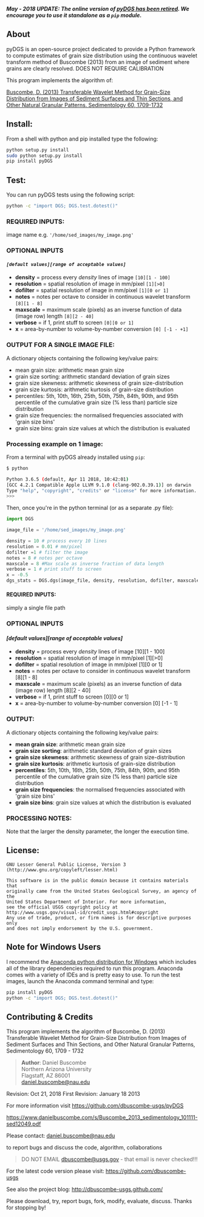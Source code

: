 ***May - 2018 UPDATE: The online version of [pyDGS has been retired](docs/online.html). We encourage you to use it standalone as a `pip` module.***

## About

pyDGS is an open-source project dedicated to provide a Python framework to compute estimates of grain size distribution  using the continuous wavelet transform method of Buscombe (2013) from an image of sediment where grains are clearly resolved. DOES NOT REQUIRE CALIBRATION

This program implements the algorithm of:

[Buscombe, D. (2013) Transferable Wavelet Method for Grain-Size Distribution from Images of Sediment Surfaces and Thin Sections, and Other Natural Granular Patterns. Sedimentology 60, 1709-1732](https://www.danielbuscombe.com/s/Buscombe_2013_sedimentology_101111-sed12049.pdf)


## Install:

From a shell with python and pip installed type the following:

``` bash
python setup.py install
sudo python setup.py install
pip install pyDGS
```

## Test:

You can run pyDGS tests using the following script:

``` bash
python -c "import DGS; DGS.test.dotest()"
```

### REQUIRED INPUTS:

 image name e.g. `'/home/sed_images/my_image.png'`

### OPTIONAL INPUTS 

#### ***`[default values][range of acceptable values]`***

 * **density** = process every *density* lines of image `[10][1 - 100]`
 * **resolution** = spatial resolution of image in mm/pixel `[1][>0]`
 * **dofilter** = spatial resolution of image in mm/pixel `[1][0 or 1]`
 * **notes** = notes per octave to consider in continuous wavelet transform `[8][1 - 8]`
 * **maxscale** = maximum scale (pixels) as an inverse function of data (image row) length `[8][2 - 40]`
*  **verbose** = if 1, print stuff to screen `[0][0 or 1]`
*  **x** = area-by-number to volume-by-number conversion `[0] [-1 - +1]`

### OUTPUT FOR A SINGLE IMAGE FILE:

A dictionary objects containing the following key/value pairs:
* mean grain size: arithmetic mean grain size
* grain size sorting: arithmetic standard deviation of grain sizes
* grain size skewness: arithmetic skewness of grain size-distribution
* grain size kurtosis: arithmetic kurtosis of grain-size distribution
* percentiles: 5th, 10th, 16th, 25th, 50th, 75th, 84th, 90th, and 95th percentile of the cumulative grain size (% less than) particle size distribution
* grain size frequencies: the normalised frequencies associated with 'grain size bins'
* grain size bins: grain size values at which the distribution is evaluated


### Processing example on 1 image:

From a terminal with pyDGS already installed using `pip`:

``` bash
$ python

Python 3.6.5 (default, Apr 11 2018, 10:42:01)
[GCC 4.2.1 Compatible Apple LLVM 9.1.0 (clang-902.0.39.1)] on darwin
Type "help", "copyright", "credits" or "license" for more information.
>>>
```

Then, once you're in the python terminal (or as a separate .py file):

``` python
import DGS

image_file = '/home/sed_images/my_image.png'

density = 10 # process every 10 lines
resolution = 0.01 # mm/pixel
dofilter =1 # filter the image
notes = 8 # notes per octave
maxscale = 8 #Max scale as inverse fraction of data length
verbose = 1 # print stuff to screen
x = -0.5
dgs_stats = DGS.dgs(image_file, density, resolution, dofilter, maxscale, notes, verbose, x)
```

#### REQUIRED INPUTS:

 simply a single file path

### OPTIONAL INPUTS 

#### ***[default values][range of acceptable values]***

* **density** = process every *density* lines of image [10][1 - 100]
* **resolution** = spatial resolution of image in mm/pixel [1][>0]
* **dofilter** = spatial resolution of image in mm/pixel [1][0 or 1]
* **notes** = notes per octave to consider in continuous wavelet transform [8][1 - 8]
* **maxscale** = maximum scale (pixels) as an inverse function of data (image row) length [8][2 - 40]
* **verbose** = if 1, print stuff to screen [0][0 or 1]
* **x** = area-by-number to volume-by-number conversion [0] [-1 - 1]

### OUTPUT:

A dictionary objects containing the following key/value pairs:

* **mean grain size**: arithmetic mean grain size
* **grain size sorting**: arithmetic standard deviation of grain sizes
* **grain size skewness**: arithmetic skewness of grain size-distribution
* **grain size kurtosis**: arithmetic kurtosis of grain-size distribution
* **percentiles**: 5th, 10th, 16th, 25th, 50th, 75th, 84th, 90th, and 95th percentile of the cumulative grain size (% less than) particle size distribution
* **grain size frequencies**: the normalised frequencies associated with 'grain size bins'
* **grain size bins**: grain size values at which the distribution is evaluated

### PROCESSING NOTES:

Note that the larger the density parameter, the longer the execution time. 

## License:
    GNU Lesser General Public License, Version 3
    (http://www.gnu.org/copyleft/lesser.html)
    
    This software is in the public domain because it contains materials that
    originally came from the United States Geological Survey, an agency of the
    United States Department of Interior. For more information, 
    see the official USGS copyright policy at
    http://www.usgs.gov/visual-id/credit_usgs.html#copyright
    Any use of trade, product, or firm names is for descriptive purposes only 
    and does not imply endorsement by the U.S. government.

## Note for Windows Users

I recommend the [Anaconda python distribution for Windows](https://conda.io/docs/user-guide/install/windows.html) which includes all of the library dependencies required to run this program. Anaconda comes with a variety of IDEs and is pretty easy to use. To run the test images, launch the Anaconda command terminal and type:

``` bash
pip install pyDGS
python -c "import DGS; DGS.test.dotest()"
```

## Contributing & Credits

This program implements the algorithm of 
Buscombe, D. (2013) Transferable Wavelet Method for Grain-Size Distribution from Images of Sediment Surfaces and Thin Sections, and Other Natural Granular Patterns, Sedimentology 60, 1709 - 1732

> **Author**:  Daniel Buscombe  
>          Northern Arizona University  
>          Flagstaff, AZ 86001  
>          daniel.buscombe@nau.edu

 Revision: Oct 21, 2018 
 First Revision: January 18 2013

For more information visit <https://github.com/dbuscombe-usgs/pyDGS>

<https://www.danielbuscombe.com/s/Buscombe_2013_sedimentology_101111-sed12049.pdf>

Please contact:
<daniel.buscombe@nau.edu>

to report bugs and discuss the code, algorithm, collaborations

> DO NOT EMAIL dbuscombe@usgs.gov - that email is never checked!!!

For the latest code version please visit:
<https://github.com/dbuscombe-usgs>

See also the project blog: 
<http://dbuscombe-usgs.github.com/>

Please download, try, report bugs, fork, modify, evaluate, discuss. Thanks for stopping by!

